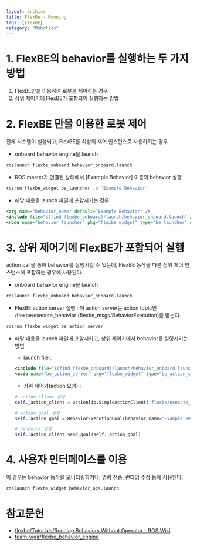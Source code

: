 ```yaml
---
layout: archive
title: FlexBe - Running
tags: [FlexBE]
category: "Robotics"
---
```


# 1. FlexBE의 behavior를 실행하는 두 가지 방법

1. FlexBE만을 이용하여 로봇을 제어하는 경우
2. 상위 제어기에 FlexBE가 포함되어 실행하는 방법

# 2. FlexBE 만을 이용한 로봇 제어

전체 시스템이 실행되고, FlexBE를 최상위 제어 인스턴스로 사용하려는 경우

- onboard behavior engine을 launch

```bash
roslaunch flexbe_onboard behavior_onboard.launch
```

- ROS master가 연결된 상태에서 [Example Behavior] 이름의 behavior 실행

```bash
rosrun flexbe_widget be_launcher -b 'Example Behavior'
```

- 해당 내용을 launch 파일에 포함시키는 경우

```xml
<arg name="behavior_name" default="Example Behavior" />
<include file="$(find flexbe_onboard)/launch/behavior_onboard.launch" />
<node name="behavior_launcher" pkg="flexbe_widget" type="be_launcher" output="screen" args="-b '$(arg behavior_name)'" />
```

# 3. 상위 제어기에 FlexBE가 포함되어 실행

action call을 통해 behavior를 실행시킬 수 있는데, FlexBE 동작을 다른 상위 제어 인스턴스에 포함하는 경우에 사용된다.

- onboard behavior engine을 launch

```bash
roslaunch flexbe_onboard behavior_onboard.launch
```

- FlexBE action server 실행 : 이 action server는 action topic인 /flexbe/execute_behavior (flexbe_msgs/BehaviorExecution)를 받는다.

```bash
rosrun flexbe_widget be_action_server
```

- 해당 내용을 launch 파일에 포함시키고, 상위 제어기에서 behavior를 실행시키는 방법

    - launch file :
    ```xml
    <include file="$(find flexbe_onboard)/launch/behavior_onboard.launch" />
    <node name="be_action_server" pkg="flexbe_widget" type="be_action_server" output="screen" respawn="true" />
    ```
    - 상위 제어기(action 요청) :
    ```python
    # action client 생성
    self._action_client = actionlib.SimpleActionClient('flexbe/execute_behavior', BehaviorExecutionAction)

    # action goal 생성
    self._action_goal = BehaviorExecutionGoal(behavior_name="Example Behavior")

    # behavior 실행
    self._action_client.send_goal(self._action_goal)
    ```

# 4. 사용자 인터페이스를 이용

이 경우는 behavior 동작을 모니터링하거나, 명령 전송, 런타임 수정 등에 사용된다.

```bash
roslaunch flexbe_widget behavior_ocs.launch
```

# 참고문헌

- [flexbe/Tutorials/Running Behaviors Without Operator - ROS Wiki](http://wiki.ros.org/flexbe/Tutorials/Running%20Behaviors%20Without%20Operator)
- [team-vigir/flexbe_behavior_engine](https://github.com/team-vigir/flexbe_behavior_engine/blob/master/flexbe_msgs/action/BehaviorExecution.action)